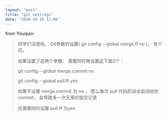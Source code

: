```yaml
---
layout: "post"
title: "git settings"
date: "2018-10-19 11:06"
---
```


from Youqian:

> 同学们注意哈， Git参数的设置( git config --global merge.ff no )， 有个坑。
>
> 如果设置了这两个参数， 需要同时再设置这下面2个：
>
> git config --global merge.commit no
>
> git config --global pull.ff yes
>
> 如果不设置 merge.commit 为 no ， 那么每次 pull 代码的话会自动给你commit， 会导致多一次无用的提交记录
>
> 还需要同时设置 pull.ff  为yes
